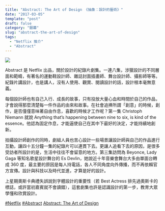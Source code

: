 ```yaml
---
title: "Abstract: The Art of Design 《抽象：設計的藝術》"
date: "2017-03-05"
template: "post"
draft: false
category: "銀幕"
slug: "abstract-the-art-of-design"
tags:
  - "Netflix 推介"
  - "Abstract"
---
```


![](media/1a4e6-1l4kw6cvymwy9ikavkh8s1g.jpeg)

Abstract 是 Netflix 出品，關於設計的紀錄片劇集。一連八集，涉獵設計的不同層面和範疇，有著名的運動鞋設計師、雜誌封面插畫師、舞台設計師、攝影師等等。紀錄片講設計，也是講人，沒有人使用、觀賞、閱讀設計的話，設計根本毫無意義。

每個設計師也有自己入行、成長的故事，只有投放大量心血和時間於自己的作品，才會說得那麼清楚每一件作品的由來和故事。在社會追捧所謂「創意」的時候，創作，是否僅僅意味著自由作息，喜歡的時候才工作呢？第一集 Christoph Niemann 就說 Anything that’s happening between nine to six, is kind of the essence。他認為固定作息，才能逼使自己在其中下最好的決定，才能持續地創新。

拍攝設計師創作的同時，劇組人員也苦心設計一些場景讓設計師與自己的作品進行互動，讓四十五分鐘一集的紀錄片可以連貫下去。更讓人追看下去的原因，是很多受訪者所設計的是，生活中往往不會留意的地方。第三集訪問為 Beyonce, Lady Gaga 等知名歌星設計舞台的 Es Devlin，她說近十年音樂會舞台大多由單面台轉成 360 度，最主要的原因是每人持電話，各人不同角度向外傳播，而不再依賴官方宣傳。設計與科技以及時代並進，才算是好的設計。

上星期奧斯卡典禮失誤說到字體設計的重要性（若 Best Actress 排先過奧斯卡的標誌，或許當初嘉賓就不會讀錯），這套劇集也許是認識設計的第一步，教育大眾學懂和欣賞設計。

[#Netflix](https://www.facebook.com/hashtag/netflix?source=feed_text&story_id=1444904522195320) [#Abstract](https://www.facebook.com/hashtag/abstract?source=feed_text&story_id=1444904522195320) [Abstract: The Art of Design](https://www.facebook.com/abstractnetflix/)
